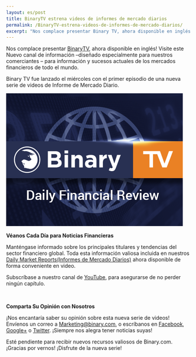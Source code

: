 ```yaml
---
layout: es/post
title: BinaryTV estrena videos de informes de mercado diarios
permalink: /BinaryTV-estrena-videos-de-informes-de-mercado-diarios/ 
excerpt: "Nos complace presentar Binary TV, ahora disponible en inglés. Visite este Nuevo canal de información –diseñado especialmente para nuestros comerciantes – para información y..."  
---
```



Nos complace presentar [BinaryTV](https://www.binary.com/?l=ES&utm_source=blog&utm_medium=social&utm_content=ES&utm_campaign=whatsnew), ahora disponible en inglés! Visite este Nuevo canal de información –diseñado especialmente para nuestros comerciantes – para información y sucesos actuales de los mercados financieros de todo el mundo.
 
Binary TV fue lanzado el miércoles con el primer episodio de una nueva serie de videos de Informe de Mercado Diario.

![](/images/binarytv-thumbnail-img-.jpg)


**Véanos Cada Día para Noticias Financieras**


Manténgase informado sobre los principales titulares y tendencias del sector financiero global. Toda esta información valiosa incluida en nuestros [Daily Market Reports(Informes de Mercado Diarios)](https://blog.binary.com/es/binary-tv/?utm_source=blog&utm_medium=social&utm_content=ES&utm_campaign=BinaryTV) ahora disponible de forma conveniente en video. 

Subscríbase a nuestro canal de [YouTube](https://www.youtube.com/playlist?list=PLVJJAiu3lRjYz1XO_yoyIRxgz5zBlQc-g), para asegurarse de no perder ningún capítulo.

<br>


**Comparta Su Opinión con Nosotros**

¡Nos encantaría saber su opinión sobre esta nueva serie de videos!  Envíenos un correo a [Marketing@binary.com](mailto:marketing@binary.com), o escríbanos en [Facebook](https://www.facebook.com/binarydotcom), [Google+](https://plus.google.com/106251151552682209951) o [Twitter](https://www.twitter.com/Binarydotcom). ¡Siempre nos alegra tener noticias suyas!  

Esté pendiente para recibir nuevos recursos valiosos de Binary.com. ¡Gracias por vernos!  ¡Disfrute de la nueva serie!

